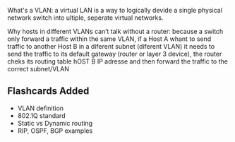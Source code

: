 What's a VLAN:
a virtual LAN is a way to logically devide a single physical network switch into ultiple, seperate virtual networks.

Why hosts in different VLANs can’t talk without a router:
because a switch only forward a traffic within the same VLAN, if a Host A whant to send traffic to another Host B in a diferent subnet (diferent VLAN) it needs to send the traffic to its default gateway (router or layer 3 device), the router cheks its routing table hOST B IP adresse and then forward the traffic to the correct subnet/VLAN 


## Flashcards Added
- VLAN definition
- 802.1Q standard
- Static vs Dynamic routing
- RIP, OSPF, BGP examples
